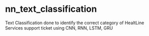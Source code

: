 # nn_text_classification
Text Classification done to identify the correct category of HealtLine Services support ticket using CNN, RNN, LSTM, GRU
